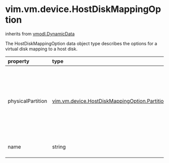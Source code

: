 vim.vm.device.HostDiskMappingOption
===================================
inherits from [vmodl.DynamicData](docs/vmodl.DynamicData.md)


The HostDiskMappingOption data object type describes   the options for a virtual disk mapping to a host disk.

| property | type | optional | priv | desc |
|:---------|:-----|:---------|:-----|:-----|
| physicalPartition | [vim.vm.device.HostDiskMappingOption.PartitionOption](vim.vm.device.HostDiskMappingOption.PartitionOption.md "vim.vm.device.HostDiskMappingOption.PartitionOption") | true | None | Array of valid partitions on this physical disk.   There is no default for this array. |
| name | string | None | None | Host resource name. |


